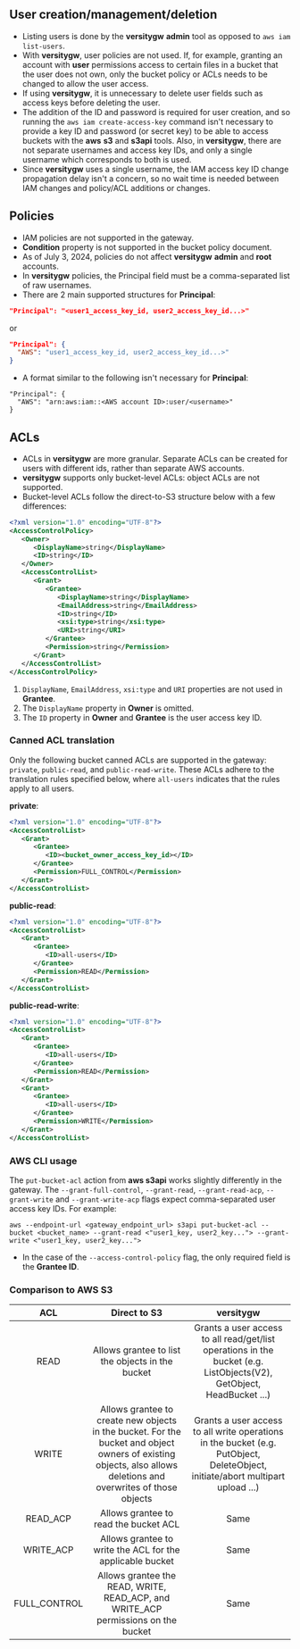 ## User creation/management/deletion

* Listing users is done by the **versitygw** **admin** tool as opposed to `aws iam list-users`.
* With **versitygw**, user policies are not used.  If, for example, granting an account with **user** permissions access to certain files in a bucket that the user does not own, only the bucket policy or ACLs needs to be changed to allow the user access.
* If using **versitygw**, it is unnecessary to delete user fields such as access keys before deleting the user.
* The addition of the ID and password is required for user creation, and so running the `aws iam create-access-key` command isn't necessary to provide a key ID and password (or secret key) to be able to access buckets with the **aws** **s3** and **s3api** tools.  Also, in **versitygw**, there are not separate usernames and access key IDs, and only a single username which corresponds to both is used.
* Since **versitygw** uses a single username, the IAM access key ID change propagation delay isn't a concern, so no wait time is needed between IAM changes and policy/ACL additions or changes.

## Policies

* IAM policies are not supported in the gateway.
* **Condition** property is not supported in the bucket policy document.
* As of July 3, 2024, policies do not affect **versitygw** **admin** and **root** accounts.
* In **versitygw** policies, the Principal field must be a comma-separated list of raw usernames.
* There are 2 main supported structures for **Principal**:
```json
"Principal": "<user1_access_key_id, user2_access_key_id...>"
```
or
```json
"Principal": {
  "AWS": "user1_access_key_id, user2_access_key_id...>"
}
```
* A format similar to the following isn't necessary for **Principal**:

```
"Principal": {
  "AWS": "arn:aws:iam::<AWS account ID>:user/<username>"
}
```

## ACLs

* ACLs in **versitygw** are more granular.  Separate ACLs can be created for users with different ids, rather than separate AWS accounts.
* **versitygw** supports only bucket-level ACLs: object ACLs are not supported.
* Bucket-level ACLs follow the direct-to-S3 structure below with a few differences:
```xml
<?xml version="1.0" encoding="UTF-8"?>
<AccessControlPolicy>
   <Owner>
      <DisplayName>string</DisplayName>
      <ID>string</ID>
   </Owner>
   <AccessControlList>
      <Grant>
         <Grantee>
            <DisplayName>string</DisplayName>
            <EmailAddress>string</EmailAddress>
            <ID>string</ID>
            <xsi:type>string</xsi:type>
            <URI>string</URI>
         </Grantee>
         <Permission>string</Permission>
      </Grant>
   </AccessControlList>
</AccessControlPolicy>

```

1. `DisplayName`, `EmailAddress`, `xsi:type` and `URI` properties are not used in **Grantee**.
2. The `DisplayName` property in **Owner** is omitted.
3. The `ID` property in **Owner** and **Grantee** is the user access key ID.

### Canned ACL translation

Only the following bucket canned ACLs are supported in the gateway: `private`, `public-read`, and `public-read-write`. These ACLs adhere to the translation rules specified below, where `all-users` indicates that the rules apply to all users.

**private**:
```xml
<?xml version="1.0" encoding="UTF-8"?>
<AccessControlList>
   <Grant>
      <Grantee>
         <ID><bucket_owner_access_key_id></ID>
      </Grantee>
      <Permission>FULL_CONTROL</Permission>
   </Grant>
</AccessControlList>
```

**public-read**:
```xml
<?xml version="1.0" encoding="UTF-8"?>
<AccessControlList>
   <Grant>
      <Grantee>
         <ID>all-users</ID>
      </Grantee>
      <Permission>READ</Permission>
   </Grant>
</AccessControlList>
```

**public-read-write**:
```xml
<?xml version="1.0" encoding="UTF-8"?>
<AccessControlList>
   <Grant>
      <Grantee>
         <ID>all-users</ID>
      </Grantee>
      <Permission>READ</Permission>
   </Grant>
   <Grant>
      <Grantee>
         <ID>all-users</ID>
      </Grantee>
      <Permission>WRITE</Permission>
   </Grant>
</AccessControlList>
```

### AWS CLI usage

The `put-bucket-acl` action from **aws s3api** works slightly differently in the gateway. The `--grant-full-control`, `--grant-read`, `--grant-read-acp`, `--grant-write` and `--grant-write-acp` flags expect comma-separated user access key IDs. For example:
```
aws --endpoint-url <gateway_endpoint_url> s3api put-bucket-acl --bucket <bucket_name> --grant-read <"user1_key, user2_key..."> --grant-write <"user1_key, user2_key...">
```

* In the case of the `--access-control-policy` flag, the only required field is the **Grantee ID**.

### Comparison to AWS S3

| ACL     | Direct to S3 | versitygw |
|:------:   | :------------: | :----------:|
| READ | Allows grantee to list the objects in the bucket | Grants a user access to all read/get/list operations in the bucket (e.g. ListObjects(V2), GetObject, HeadBucket ...) |
| WRITE | Allows grantee to create new objects in the bucket. For the bucket and object owners of existing objects, also allows deletions and overwrites of those objects | Grants a user access to all write operations in the bucket (e.g. PutObject, DeleteObject, initiate/abort multipart upload ...) |
| READ_ACP | Allows grantee to read the bucket ACL | Same |
| WRITE_ACP | Allows grantee to write the ACL for the applicable bucket | Same |
| FULL_CONTROL | Allows grantee the READ, WRITE, READ_ACP, and WRITE_ACP permissions on the bucket | Same |
